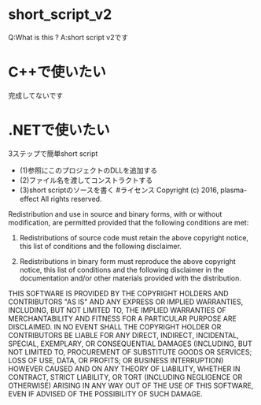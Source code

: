 # short_script_v2
Q:What is this ?
A:short script v2です
# C++で使いたい
完成してないです
# .NETで使いたい
3ステップで簡単short script
- (1)参照にこのプロジェクトのDLLを追加する
- (2)ファイル名を渡してコンストラクトする
- (3)short scriptのソースを書く
#ライセンス
Copyright (c) 2016, plasma-effect
All rights reserved.

Redistribution and use in source and binary forms, with or without modification, are permitted provided that the following conditions are met:

1. Redistributions of source code must retain the above copyright notice, this list of conditions and the following disclaimer.

2. Redistributions in binary form must reproduce the above copyright notice, this list of conditions and the following disclaimer in the documentation and/or other materials provided with the distribution.

THIS SOFTWARE IS PROVIDED BY THE COPYRIGHT HOLDERS AND CONTRIBUTORS "AS IS" AND ANY EXPRESS OR IMPLIED WARRANTIES, INCLUDING, BUT NOT LIMITED TO, THE IMPLIED WARRANTIES OF MERCHANTABILITY AND FITNESS FOR A PARTICULAR PURPOSE ARE DISCLAIMED. IN NO EVENT SHALL THE COPYRIGHT HOLDER OR CONTRIBUTORS BE LIABLE FOR ANY DIRECT, INDIRECT, INCIDENTAL, SPECIAL, EXEMPLARY, OR CONSEQUENTIAL DAMAGES (INCLUDING, BUT NOT LIMITED TO, PROCUREMENT OF SUBSTITUTE GOODS OR SERVICES; LOSS OF USE, DATA, OR PROFITS; OR BUSINESS INTERRUPTION) HOWEVER CAUSED AND ON ANY THEORY OF LIABILITY, WHETHER IN CONTRACT, STRICT LIABILITY, OR TORT (INCLUDING NEGLIGENCE OR OTHERWISE) ARISING IN ANY WAY OUT OF THE USE OF THIS SOFTWARE, EVEN IF ADVISED OF THE POSSIBILITY OF SUCH DAMAGE.